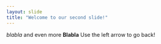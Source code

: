 ```yaml
---
layout: slide
title: "Welcome to our second slide!"
---
```

*blabla* and even more **Blabla**
Use the left arrow to go back!
